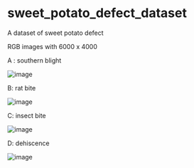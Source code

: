 # sweet_potato_defect_dataset
A dataset of sweet potato defect  

RGB images with 6000 x 4000 

A : southern blight 
  
![image](https://github.com/aipal-nchu/sweet_potato_defect_dataset/blob/main/A-southern_blight/A-00001.png)


B: rat bite 

![image](https://github.com/aipal-nchu/sweet_potato_defect_dataset/blob/main/B-rat%20bite/B-00001.png)


C: insect bite 

![image](https://github.com/aipal-nchu/sweet_potato_defect_dataset/blob/main/C-insect_bite/C-00001.png)

D: dehiscence 

![image]()
